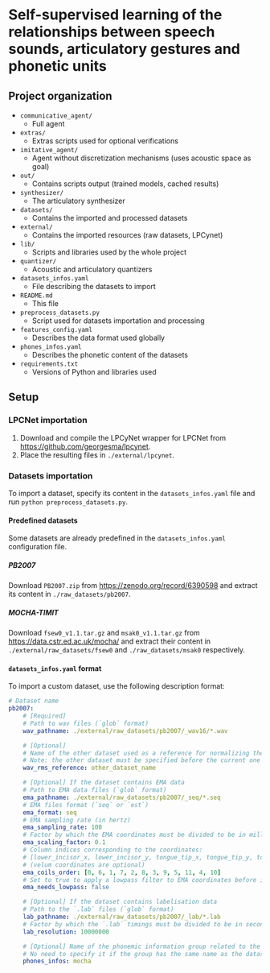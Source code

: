# Self-supervised learning of the relationships between speech sounds, articulatory gestures and phonetic units

## Project organization

* `communicative_agent/`
  * Full agent
* `extras/`
  * Extras scripts used for optional verifications
* `imitative_agent/`
  * Agent without discretization mechanisms (uses acoustic space as goal)
* `out/`
  * Contains scripts output (trained models, cached results)
* `synthesizer/`
  * The articulatory synthesizer
* `datasets/`
  * Contains the imported and processed datasets
* `external/`
  * Contains the imported resources (raw datasets, LPCynet)
* `lib/`
  * Scripts and libraries used by the whole project
* `quantizer/`
  * Acoustic and articulatory quantizers
* `datasets_infos.yaml`
  * File describing the datasets to import
* `README.md`
  * This file
* `preprocess_datasets.py`
  * Script used for datasets importation and processing
* `features_config.yaml`
  * Describes the data format used globally
* `phones_infos.yaml`
  * Describes the phonetic content of the datasets
* `requirements.txt`
  * Versions of Python and libraries used

## Setup

### LPCNet importation

1. Download and compile the LPCyNet wrapper for LPCNet from https://github.com/georgesma/lpcynet.
2. Place the resulting files in `./external/lpcynet`.

### Datasets importation

To import a dataset, specify its content in the `datasets_infos.yaml` file and run `python preprocess_datasets.py`.

#### Predefined datasets

Some datasets are already predefined in the `datasets_infos.yaml` configuration file.

##### PB2007

Download `PB2007.zip` from https://zenodo.org/record/6390598 and extract its content in `./raw_datasets/pb2007`.

##### MOCHA-TIMIT

Download `fsew0_v1.1.tar.gz` and `msak0_v1.1.tar.gz` from https://data.cstr.ed.ac.uk/mocha/ and extract their content in `./external/raw_datasets/fsew0`  and `./raw_datasets/msak0` respectively.

#### `datasets_infos.yaml` format

To import a custom dataset, use the following description format:

```yaml
# Dataset name
pb2007:
    # [Required]
    # Path to wav files (`glob` format)
    wav_pathname: ./external/raw_datasets/pb2007/_wav16/*.wav

    # [Optional]
    # Name of the other dataset used as a reference for normalizing the RMS of sounds in the current dataset
    # Note: the other dataset must be specified before the current one
    wav_rms_reference: other_dataset_name

    # [Optional] If the dataset contains EMA data
    # Path to EMA data files (`glob` format)
    ema_pathname: ./external/raw_datasets/pb2007/_seq/*.seq
    # EMA files format (`seq` or `est`)
    ema_format: seq
    # EMA sampling rate (in hertz)
    ema_sampling_rate: 100
    # Factor by which the EMA coordinates must be divided to be in millimeters
    ema_scaling_factor: 0.1
    # Column indices corresponding to the coordinates:
    # [lower_incisor_x, lower_incisor_y, tongue_tip_x, tongue_tip_y, tongue_middle_x, tongue_middle_y, tongue_back_x, tongue_back_y, lower_lip_x, lower_lip_y, upper_lip_x, upper_lip_y, velum_x, velum_y]
    # (velum coordinates are optional)
    ema_coils_order: [0, 6, 1, 7, 2, 8, 3, 9, 5, 11, 4, 10]
    # Set to true to apply a lowpass filter to EMA coordinates before importation
    ema_needs_lowpass: false

    # [Optional] If the dataset contains labelisation data
    # Path to the `.lab` files (`glob` format)
    lab_pathname: ./external/raw_datasets/pb2007/_lab/*.lab
    # Factor by which the `.lab` timings must be divided to be in seconds
    lab_resolution: 10000000

    # [Optional] Name of the phonemic information group related to the dataset described in `phones_infos.yaml`
    # No need to specify it if the group has the same name as the dataset
    phones_infos: mocha
```
